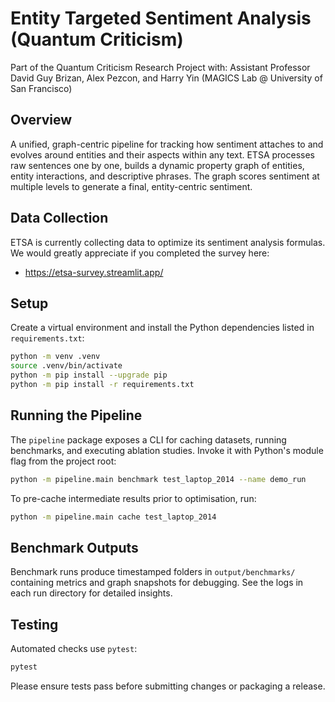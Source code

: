# Entity Targeted Sentiment Analysis (Quantum Criticism)
Part of the Quantum Criticism Research Project with: Assistant Professor David Guy Brizan, Alex Pezcon, and Harry Yin (MAGICS Lab @ University of San Francisco)

## Overview
A unified, graph-centric pipeline for tracking how sentiment attaches to and evolves around entities and their aspects within any text. ETSA processes raw sentences one by one, builds a dynamic property graph of entities, entity interactions, and descriptive phrases. The graph scores sentiment at multiple levels to generate a final, entity-centric sentiment.

## Data Collection

ETSA is currently collecting data to optimize its sentiment analysis formulas. We would greatly appreciate if you completed the survey here:

- https://etsa-survey.streamlit.app/ 

## Setup

Create a virtual environment and install the Python dependencies listed in `requirements.txt`:

```bash
python -m venv .venv
source .venv/bin/activate
python -m pip install --upgrade pip
python -m pip install -r requirements.txt
```

## Running the Pipeline

The `pipeline` package exposes a CLI for caching datasets, running benchmarks, and executing ablation studies. Invoke it with Python's module flag from the project root:

```bash
python -m pipeline.main benchmark test_laptop_2014 --name demo_run
```

To pre-cache intermediate results prior to optimisation, run:

```bash
python -m pipeline.main cache test_laptop_2014
```

## Benchmark Outputs

Benchmark runs produce timestamped folders in `output/benchmarks/` containing metrics and graph snapshots for debugging. See the logs in each run directory for detailed insights.

## Testing

Automated checks use `pytest`:

```bash
pytest
```

Please ensure tests pass before submitting changes or packaging a release.